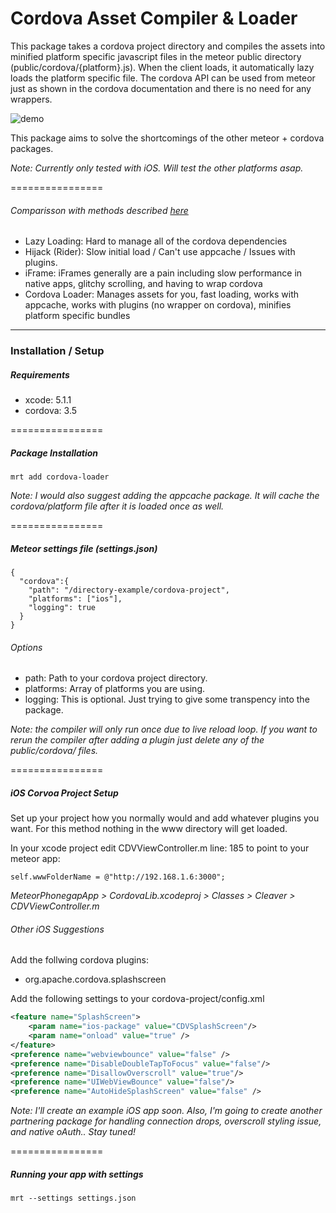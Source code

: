 Cordova Asset Compiler & Loader
================

This package takes a cordova project directory and compiles the assets into minified platform specific javascript files in the meteor public directory (public/cordova/{platform}.js). When the client loads, it automatically lazy loads the platform specific file. The cordova API can be used from meteor just as shown in the cordova documentation and there is no need for any wrappers.

![demo](http://cl.ly/image/1o1G0g2o0735/Image%202014-06-30%20at%2012.25.15%20AM.png)

This package aims to solve the shortcomings of the other meteor + cordova packages. 

*Note: Currently only tested with iOS. Will test the other platforms asap.*

================

###### Comparisson with methods described [here](http://zeroasterisk.com/2013/08/22/meteor-phonegapcordova-roundup-fall-2013/)

* Lazy Loading: Hard to manage all of the cordova dependencies
* Hijack (Rider): Slow initial load / Can't use appcache / Issues with plugins.
* iFrame: iFrames generally are a pain including slow performance in native apps, glitchy scrolling, and having to wrap cordova
* Cordova Loader: Manages assets for you, fast loading, works with appcache, works with plugins (no wrapper on cordova), minifies platform specific bundles


------------------------

### Installation / Setup

##### Requirements
* xcode: 5.1.1
* cordova: 3.5

================


##### Package Installation
````
mrt add cordova-loader
````
*Note: I would also suggest adding the appcache package. It will cache the cordova/platform file after it is loaded once as well.*

================


##### Meteor settings file (settings.json)
````
{
  "cordova":{
    "path": "/directory-example/cordova-project",
    "platforms": ["ios"],
    "logging": true
  }
}
````
###### Options
* path: Path to your cordova project directory.
* platforms: Array of platforms you are using.
* logging: This is optional. Just trying to give some transpency into the package.

*Note: the compiler will only run once due to live reload loop. If you want to rerun the compiler after adding a plugin just delete any of the public/cordova/ files.*

================


##### iOS Corvoa Project Setup
Set up your project how you normally would and add whatever plugins you want. For this method nothing in the www directory will get loaded. 

In your xcode project edit CDVViewController.m line: 185 to point to your meteor app:
````
self.wwwFolderName = @"http://192.168.1.6:3000";
````
 *MeteorPhonegapApp > CordovaLib.xcodeproj > Classes > Cleaver > CDVViewController.m*

###### Other iOS Suggestions

Add the follwing cordova plugins:
* org.apache.cordova.splashscreen

Add the following settings to your cordova-project/config.xml
````xml
<feature name="SplashScreen">
    <param name="ios-package" value="CDVSplashScreen"/>
    <param name="onload" value="true" />
</feature>
<preference name="webviewbounce" value="false" />
<preference name="DisableDoubleTapToFocus" value="false"/>
<preference name="DisallowOverscroll" value="true"/>
<preference name="UIWebViewBounce" value="false"/>
<preference name="AutoHideSplashScreen" value="false" />
````
*Note: I'll create an example iOS app soon. Also, I'm going to create another partnering package for handling connection drops, overscroll styling issue, and native oAuth.. Stay tuned!*

================


##### Running your app with settings
````
mrt --settings settings.json
````